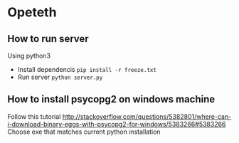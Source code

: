 # Opeteth
## How to run server
Using python3
- Install dependencis
  `pip install -r freeze.txt`
- Run server
  `python server.py`

## How to install psycopg2 on windows machine
Follow this tutorial
http://stackoverflow.com/questions/5382801/where-can-i-download-binary-eggs-with-psycopg2-for-windows/5383266#5383266
Choose exe that matches current python installation 
